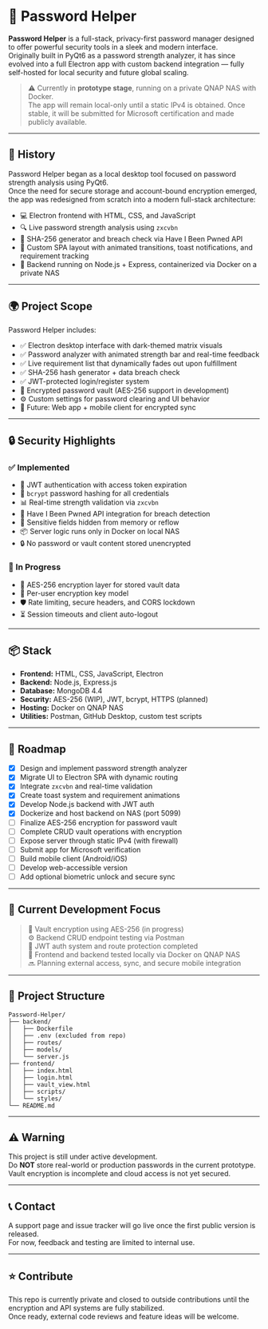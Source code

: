 # 🔐 Password Helper

**Password Helper** is a full-stack, privacy-first password manager designed to offer powerful security tools in a sleek and modern interface.  
Originally built in PyQt6 as a password strength analyzer, it has since evolved into a full Electron app with custom backend integration — fully self-hosted for local security and future global scaling.

> ⚠️ Currently in **prototype stage**, running on a private QNAP NAS with Docker.  
> The app will remain local-only until a static IPv4 is obtained. Once stable, it will be submitted for Microsoft certification and made publicly available.

---

## 📜 History

Password Helper began as a local desktop tool focused on password strength analysis using PyQt6.  
Once the need for secure storage and account-bound encryption emerged, the app was redesigned from scratch into a modern full-stack architecture:

- 💻 Electron frontend with HTML, CSS, and JavaScript
- 🔍 Live password strength analysis using `zxcvbn`
- 🔐 SHA-256 generator and breach check via Have I Been Pwned API
- 🧠 Custom SPA layout with animated transitions, toast notifications, and requirement tracking
- 🔧 Backend running on Node.js + Express, containerized via Docker on a private NAS

---

## 🌍 Project Scope

Password Helper includes:

- ✅ Electron desktop interface with dark-themed matrix visuals
- ✅ Password analyzer with animated strength bar and real-time feedback
- ✅ Live requirement list that dynamically fades out upon fulfillment
- ✅ SHA-256 hash generator + data breach check
- ✅ JWT-protected login/register system
- 🧱 Encrypted password vault (AES-256 support in development)
- ⚙️ Custom settings for password clearing and UI behavior
- 📱 Future: Web app + mobile client for encrypted sync

---

## 🔒 Security Highlights

### ✅ Implemented
- 🔑 JWT authentication with access token expiration
- 🔐 `bcrypt` password hashing for all credentials
- 📊 Real-time strength validation via `zxcvbn`
- 📡 Have I Been Pwned API integration for breach detection
- 🔐 Sensitive fields hidden from memory or reflow
- 📦 Server logic runs only in Docker on local NAS
- 🔒 No password or vault content stored unencrypted

### 🧩 In Progress
- 🧱 AES-256 encryption layer for stored vault data
- 🔐 Per-user encryption key model
- 🛡 Rate limiting, secure headers, and CORS lockdown
- ⏳ Session timeouts and client auto-logout

---

## 📦 Stack

- **Frontend:** HTML, CSS, JavaScript, Electron
- **Backend:** Node.js, Express.js
- **Database:** MongoDB 4.4
- **Security:** AES-256 (WIP), JWT, bcrypt, HTTPS (planned)
- **Hosting:** Docker on QNAP NAS
- **Utilities:** Postman, GitHub Desktop, custom test scripts

---

## 🚧 Roadmap

- [x] Design and implement password strength analyzer
- [x] Migrate UI to Electron SPA with dynamic routing
- [x] Integrate `zxcvbn` and real-time validation
- [x] Create toast system and requirement animations
- [x] Develop Node.js backend with JWT auth
- [x] Dockerize and host backend on NAS (port 5099)
- [ ] Finalize AES-256 encryption for password vault
- [ ] Complete CRUD vault operations with encryption
- [ ] Expose server through static IPv4 (with firewall)
- [ ] Submit app for Microsoft verification
- [ ] Build mobile client (Android/iOS)
- [ ] Develop web-accessible version
- [ ] Add optional biometric unlock and secure sync

---

## 🧠 Current Development Focus

> 🔐 Vault encryption using AES-256 (in progress)  
> ⚙️ Backend CRUD endpoint testing via Postman  
> 🧱 JWT auth system and route protection completed  
> 🧪 Frontend and backend tested locally via Docker on QNAP NAS  
> 🔜 Planning external access, sync, and secure mobile integration

---

## 📂 Project Structure

```plaintext
Password-Helper/
├── backend/
│   ├── Dockerfile
│   ├── .env (excluded from repo)
│   ├── routes/
│   ├── models/
│   └── server.js
├── frontend/
│   ├── index.html
│   ├── login.html
│   ├── vault_view.html
│   ├── scripts/
│   └── styles/
└── README.md
```

---

## ⚠️ Warning

This project is still under active development.  
Do **NOT** store real-world or production passwords in the current prototype.  
Vault encryption is incomplete and cloud access is not yet secured.

---

## 📞 Contact

A support page and issue tracker will go live once the first public version is released.  
For now, feedback and testing are limited to internal use.

---

## ⭐️ Contribute

This repo is currently private and closed to outside contributions until the encryption and API systems are fully stabilized.  
Once ready, external code reviews and feature ideas will be welcome.
